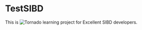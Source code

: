 # TestSIBD

This is ![Tornado](https://www.tornadoweb.org/en/stable/) learning project for Excellent SIBD developers. 
